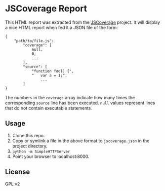 JSCoverage Report
=================

This HTML report was extracted from the [JSCoverage][jscov] project. It will
display a nice HTML report when fed it a JSON file of the form:

    {
        "path/to/file.js":
            "coverage": [
                null,
                0,
                ...
            ],
            "source": [
                "function foo() {",
                "   var a = 1;",
                    ...
            ]
    }

The numbers in the `coverage` array indicate how many times the corresponding
`source` line has been executed. `null` values represent lines that do not
contain executable statements.

Usage
-----
1. Clone this repo.
2. Copy or symlink a file in the above format to `jscoverage.json` in the
   project directory.
3. `python -m SimpleHTTPServer`
4. Point your browser to localhost:8000.

License
-------
GPL v2

[jscov]: http://siliconforks.com/jscoverage/

